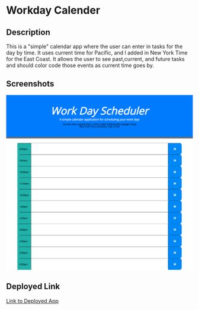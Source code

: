 # Workday Calender

## Description
This is a "simple" calendar app where the user can enter in tasks for the day by time. It uses current time for Pacific, and I added in New York Time for the East Coast. It allows the user to see past,current, and future tasks and should color code those events as current time goes by.

## Screenshots
![Screenshot 1](./Work-Day-Scheduler%20Capture.png)

## Deployed Link
[Link to Deployed App](https://ajcoraci22.github.io/HW5/)